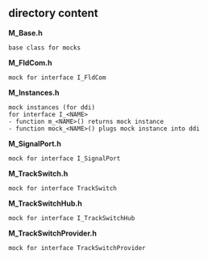 ## directory content

**M_Base.h**
```
base class for mocks
```

**M_FldCom.h**
```
mock for interface I_FldCom
```

**M_Instances.h**
```
mock instances (for ddi)
for interface I_<NAME>
- function m_<NAME>() returns mock instance
- function mock_<NAME>() plugs mock instance into ddi
```

**M_SignalPort.h**
```
mock for interface I_SignalPort
```

**M_TrackSwitch.h**
```
mock for interface TrackSwitch
```

**M_TrackSwitchHub.h**
```
mock for interface I_TrackSwitchHub
```

**M_TrackSwitchProvider.h**
```
mock for interface TrackSwitchProvider
```
